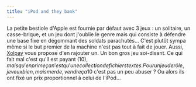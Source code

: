 ```yaml
---
title: "iPod and they bank"
---
```


La petite bestiole d'Apple est fournie par défaut avec 3 jeux : un solitaire,
un casse-brique, et un jeu dont j'oublie le genre mais qui consiste à défendre
une base fixe en dégommant des soldats parachutés... C'est plutôt sympa même
si le but premier de la machine n'est pas tout à fait de jouer. Aussi,
[Xolpay](http://www.xoplay.com/index.php) vous propose d'en rajouter un. Un
bon gros jeu soi-disant. Ce qui fait mal c'est qu'il est payant (10$), mais
qu'en prime ça n'est qu'une collection de fichiers textes. Pour un jeu de
rôle, je veux bien, mais merde, vendre ça 10$ c'est pas un peu abuser ? Ou
alors ils ont fixé un prix proportionnel à celui de l'iPod...

